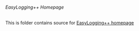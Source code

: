 ###### EasyLogging++ Homepage

This is folder contains source for [EasyLogging++ homepage](http://tools.icplusplus.com/easylogging)
